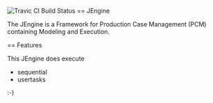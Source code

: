![Travic CI Build Status](https://travis-ci.org/BP2014W1/JEngine.svg?branch=dev)
== JEngine

The JEngine is a Framework for Production Case Management (PCM) containing Modeling and Execution.

== Features

This JEngine does execute
* sequential
* usertasks

:-)
